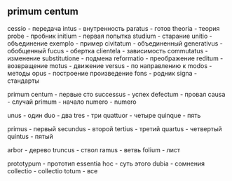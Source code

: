 ## primum centum

cessio        - передача
intus         - внутренность
paratus       - готов
theoria       - теория
probe         - пробник
initium       - первая попытка
studium       - старание
unitio        - объединение
exemplo       - пример
civitatum     - объединенный
generativus   - обобщенный
fucus         - обертка
clientela     - зависимость
commutatus    - изменение
substitutione - подмена
reformatio    - преображение
reditum       - возвращение
motus         - движение
versus        - по направлению к
modos         - методы
opus          - построение произведение
fons          - родник
signa         - стандарты
 
primum centum - первые сто
successus     - успех
defectum      - провал
causa         - случай
primum        - начало
numero        - numero

unus          - один
duo           - два
tres          - три
quattuor      - четыре
quinque       - пять

primus        - первый
secundus      - второй
tertius       - третий 
quartus       - четвертый
quintus       - пятый

arbor         - дерево
truncus       - ствол
ramus         - ветвь
folium        - лист


prototypum    - прототип
essentia hoc  - суть этого
dubia         - сомнения
collectio     - collectio
totum         - все
  






